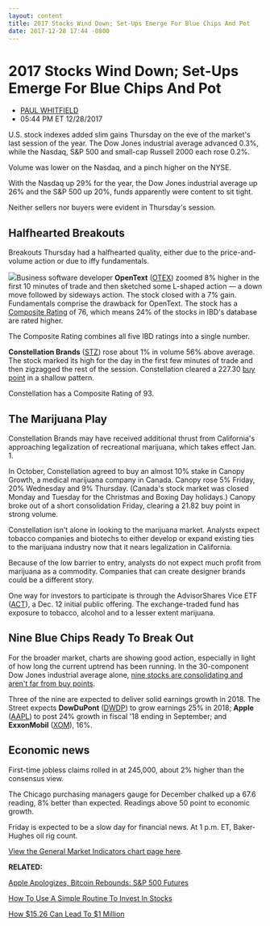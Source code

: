 ```yaml
---
layout: content
title: 2017 Stocks Wind Down; Set-Ups Emerge For Blue Chips And Pot
date: 2017-12-28 17:44 -0800
---
```



2017 Stocks Wind Down; Set-Ups Emerge For Blue Chips And Pot
=============================================================




* [PAUL WHITFIELD](https://www.investors.com/author/whitfieldp/ "Posts by PAUL WHITFIELD")
* 05:44 PM ET 12/28/2017




U.S. stock indexes added slim gains Thursday on the eve of the market's last session of the year. The Dow Jones industrial average advanced 0.3%, while the Nasdaq, S&P 500 and small-cap Russell 2000 each rose 0.2%.




 Volume was lower on the Nasdaq, and a pinch higher on the NYSE.


With the Nasdaq up 29% for the year, the Dow Jones industrial average up 26% and the S&P 500 up 20%, funds apparently were content to sit tight.


Neither sellers nor buyers were evident in Thursday's session.


Halfhearted Breakouts
---------------------


Breakouts Thursday had a halfhearted quality, either due to the price-and-volume action or due to iffy fundamentals.


![](https://www.investors.com/wp-content/uploads/2017/12/MP122817-266x300.png)Business software developer **OpenText** ([OTEX](https://research.investors.com/quote.aspx?symbol=OTEX)) zoomed 8% higher in the first 10 minutes of trade and then sketched some L-shaped action — a down move followed by sideways action. The stock closed with a 7% gain. Fundamentals comprise the drawback for OpenText. The stock has a [Composite Rating](http://www.investors.com/ibd-university/find-evaluate-stocks/exclusive-ratings/) of 76, which means 24% of the stocks in IBD's database are rated higher.


The Composite Rating combines all five IBD ratings into a single number.


**Constellation Brands** ([STZ](https://research.investors.com/quote.aspx?symbol=STZ)) rose about 1% in volume 56% above average. The stock marked its high for the day in the first few minutes of trade and then zigzagged the rest of the session. Constellation cleared a 227.30 [buy point](http://www.investors.com/ibd-university/how-to-buy/when-to-buy/) in a shallow pattern.


Constellation has a Composite Rating of 93.


The Marijuana Play
------------------


Constellation Brands may have received additional thrust from California's approaching legalization of recreational marijuana, which takes effect Jan. 1.


In October, Constellation agreed to buy an almost 10% stake in Canopy Growth, a medical marijuana company in Canada. Canopy rose 5% Friday, 20% Wednesday and 9% Thursday. (Canada's stock market was closed Monday and Tuesday for the Christmas and Boxing Day holidays.) Canopy broke out of a short consolidation Friday, clearing a 21.82 buy point in strong volume.


Constellation isn't alone in looking to the marijuana market. Analysts expect tobacco companies and biotechs to either develop or expand existing ties to the marijuana industry now that it nears legalization in California.


Because of the low barrier to entry, analysts do not expect much profit from marijuana as a commodity. Companies that can create designer brands could be a different story.


One way for investors to participate is through the AdvisorShares Vice ETF ([ACT](https://research.investors.com/quote.aspx?symbol=ACT)), a Dec. 12 initial public offering. The exchange-traded fund has exposure to tobacco, alcohol and to a lesser extent marijuana.


Nine Blue Chips Ready To Break Out
----------------------------------


For the broader market, charts are showing good action, especially in light of how long the current uptrend has been running. In the 30-component Dow Jones industrial average alone, [nine stocks are consolidating and aren't far from buy points](https://www.investors.com/market-trend/stock-market-today/indexes-calm-but-9-dow-stocks-could-be-ready-to-break-out/).


Three of the nine are expected to deliver solid earnings growth in 2018. The Street expects **DowDuPont** ([DWDP](https://research.investors.com/quote.aspx?symbol=DWDP)) to grow earnings 25% in 2018; **Apple** ([AAPL](https://research.investors.com/quote.aspx?symbol=AAPL)) to post 24% growth in fiscal '18 ending in September; and **ExxonMobil** ([XOM](https://research.investors.com/quote.aspx?symbol=XOM)), 16%.


Economic news
-------------


First-time jobless claims rolled in at 245,000, about 2% higher than the consensus view.


The Chicago purchasing managers gauge for December chalked up a 67.6 reading, 8% better than expected. Readings above 50 point to economic growth.


Friday is expected to be a slow day for financial news. At 1 p.m. ET, Baker-Hughes oil rig count.


[View the General Market Indicators chart page here](https://www.investors.com/wp-content/uploads/2017/12/IBD2912103930GMI.pdf).


**RELATED:**


[Apple Apologizes, Bitcoin Rebounds: S&P 500 Futures](https://www.investors.com/market-trend/stock-market-today/sp-500-futures-retreat-bitcoin-rebounds/)


[How To Use A Simple Routine To Invest In Stocks](https://www.investors.com/ibd-videos/?cvid=2102289)


[How $15.26 Can Lead To $1 Million](https://www.investors.com/how-to-invest/investors-corner/never-too-young-to-get-rich-tips-for-kids-on-how-to-achieve-it-with-stocks/)




